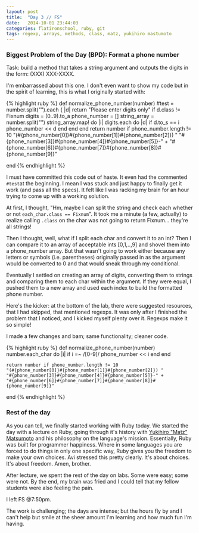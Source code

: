 ```yaml
---
layout: post
title:  "Day 3 // FS"
date:   2014-10-01 23:44:03
categories: flatironschool, ruby, git
tags: regexp, arrays, methods, class, matz, yukihiro mastumoto
---
```

### Biggest Problem of the Day (BPD): Format a phone number

Task: build a method that takes a string argument and outputs the digits in the form: (XXX) XXX-XXXX.

I'm embarrassed about this one. I don't even want to show my code but in the spirit of learning, this is what I originally started with:

{% highlight ruby %}
def normalize_phone_number(number)
	#test = number.split("").each { |d| return "Please enter digits only" if d.class != Fixnum 
	digits = (0..9).to_a
	phone_number = []
	string_array = number.split("")
	string_array.map! do |i|
		digits.each do |d|
			if d.to_s == i
				phone_number << d
			end
		end
	end
	return number if phone_number.length != 10
	"(#{phone_number[0]}#{phone_number[1]}#{phone_number[2]}) " 
	"#{phone_number[3]}#{phone_number[4]}#{phone_number[5]}-" +
	"#{phone_number[6]}#{phone_number[7]}#{phone_number[8]}#{phone_number[9]}"
	
end
{% endhighlight %}

I must have committed this code out of haste. It even had the commented `#test`at the beginning. I mean I was stuck and just happy to finally get it work (and pass all the specs). It felt like I was racking my brain for an hour trying to come up with a working solution. 

At first, I thought, "Hm, maybe I can split the string and check each whether or not `each_char.class == Fixnum`". It took me a minute (a few, actually) to realize calling `.class` on the char was not going to return Fixnum... they're all strings!

Then I thought, well, what if I split each char and convert it to an int? Then I can compare it to an array of acceptable ints [0,1,..,9] and shovel them into a phone_number array. But that wasn't going to work either because any letters or symbols (i.e. parentheses) originally passed in as the argument would be converted to 0 and that would sneak through my conditional.

Eventually I settled on creating an array of digits, converting them to strings and comparing them to each char within the argument. If they were equal, I pushed them to a new array and used each index to build the formatted phone number.

Here's the kicker: at the bottom of the lab, there were suggested resources, that I had skipped, that mentioned regexps. It was only after I finished the problem that I noticed, and I kicked myself plenty over it. Regexps make it so simple!

I made a few changes and bam; same functionality; cleaner code.

{% highlight ruby %}
def normalize_phone_number(number)
	number.each_char do |i|
		if i =~ /[0-9]/
			phone_number << i
		end
 	end

 	return number if phone_number.length != 10
 	"(#{phone_number[0]}#{phone_number[1]}#{phone_number[2]}) " 
 	"#{phone_number[3]}#{phone_number[4]}#{phone_number[5]}-" +
 	"#{phone_number[6]}#{phone_number[7]}#{phone_number[8]}#{phone_number[9]}"
end
{% endhighlight %}

### Rest of the day
As you can tell, we finally started working with Ruby today. We started the day with a lecture on Ruby, going through it's history with [Yukihiro "Matz" Matsumoto](http://en.wikipedia.org/wiki/Yukihiro_Matsumoto) and his philosophy on the language's mission. Essentially, Ruby was built for programmer happiness. Where in some languages you are forced to do things in only one specific way, Ruby gives you the freedom to make your own choices. Avi stressed this pretty clearly. It's about choices. It's about freedom. Amen, brother.

After lecture, we spent the rest of the day on labs. Some were easy; some were not. By the end, my brain was fried and I could tell that my fellow students were also feeling the pain.

I left FS @7:50pm.

The work is challenging; the days are intense; but the hours fly by and I can't help but smile at the sheer amount I'm learning and how much fun I'm having.